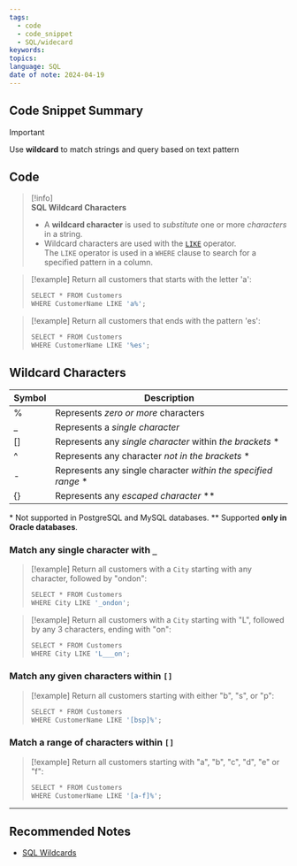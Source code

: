 ```yaml
---
tags:
  - code
  - code_snippet
  - SQL/widecard
keywords: 
topics: 
language: SQL
date of note: 2024-04-19
---
```


## Code Snippet Summary

>[!important]
>Use **wildcard** to match strings and query based on text pattern


## Code

>[!info]  
>**SQL Wildcard Characters**
>- A **wildcard character** is used to *substitute* one or more *characters* in a string.
>- Wildcard characters are used with the [`LIKE`](https://www.w3schools.com/sql/sql_like.asp) operator. The `LIKE` operator is used in a `WHERE` clause to search for a specified pattern in a column.


>[!example]
> Return all customers that starts with the letter 'a':
> ```sql
> SELECT * FROM Customers  
> WHERE CustomerName LIKE 'a%';
> ```
> 

>[!example]
>Return all customers that ends with the pattern 'es':
> ```sql
> SELECT * FROM Customers  
> WHERE CustomerName LIKE '%es';
> ```


## Wildcard Characters

| Symbol | Description                                                    |
| ------ | -------------------------------------------------------------- |
| %      | Represents *zero or more* characters                           |
| _      | Represents a *single character*                                |
| []     | Represents any *single character* within *the brackets* *      |
| ^      | Represents any character *not* *in the brackets* *             |
| -      | Represents any single character *within the specified range* * |
| {}     | Represents any *escaped character* **                          |

\* Not supported in PostgreSQL and MySQL databases.
\** Supported **only in Oracle databases**.

### Match any single character with `_` 

>[!example]
>Return all customers with a `City` starting with any character, followed by "ondon":
> ```sql
> SELECT * FROM Customers  
> WHERE City LIKE '_ondon';
> ```


> [!example]
> Return all customers with a `City` starting with "L", followed by any 3 characters, ending with "on":
> ```sql
> SELECT * FROM Customers  
> WHERE City LIKE 'L___on';
> ```
> 

### Match any given characters within `[]` 

>[!example]
>Return all customers starting with either "b", "s", or "p":
> ```sql
>SELECT * FROM Customers  
>WHERE CustomerName LIKE '[bsp]%';
> ```

### Match a range of characters within `[]` 

>[!example]
>Return all customers starting with "a", "b", "c", "d", "e" or "f":
> ```sql
>SELECT * FROM Customers  
>WHERE CustomerName LIKE '[a-f]%';
> ```









-----------
##  Recommended Notes

- [SQL Wildcards](https://www.w3schools.com/sql/sql_wildcards.asp)
